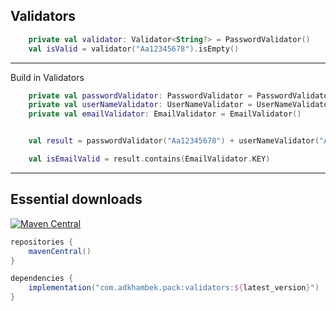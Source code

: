 ## Validators

```kotlin
    private val validator: Validator<String?> = PasswordValidator()
    val isValid = validator("Aa12345678").isEmpty()
```

-------------
Build in Validators
```kotlin
    private val passwordValidator: PasswordValidator = PasswordValidator()
    private val userNameValidator: UserNameValidator = UserNameValidator()
    private val emailValidator: EmailValidator = EmailValidator()


    val result = passwordValidator("Aa12345678") + userNameValidator("Adam") + emailValidator("mr.adkhambek@gmail.com")

    val isEmailValid = result.contains(EmailValidator.KEY)
```


-------------
Essential downloads
-------------
[![Maven Central](https://img.shields.io/maven-central/v/com.adkhambek.pack/validators.svg?label=Maven%20Central)](https://search.maven.org/artifact/com.adkhambek.pack/validators)

```groovy
repositories {
    mavenCentral()
}

dependencies {
    implementation("com.adkhambek.pack:validators:${latest_version}")
}
```